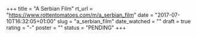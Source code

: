 +++
title = "A Serbian Film"
rt_url = "https://www.rottentomatoes.com/m/a_serbian_film"
date = "2017-07-10T16:32:05+01:00"
slug = "a_serbian_film"
date_watched = ""
draft = true
rating = "-"
poster = ""
status = "PENDING"
+++